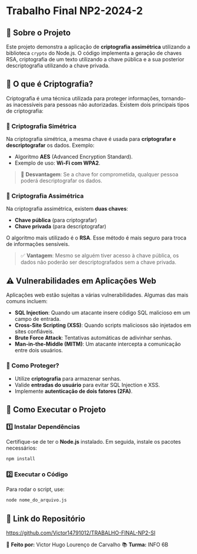 # Trabalho Final NP2-2024-2

## 📌 Sobre o Projeto
Este projeto demonstra a aplicação de **criptografia assimétrica** utilizando a biblioteca `crypto` do Node.js. O código implementa a geração de chaves RSA, criptografia de um texto utilizando a chave pública e a sua posterior descriptografia utilizando a chave privada.

## 🔑 O que é Criptografia?
Criptografia é uma técnica utilizada para proteger informações, tornando-as inacessíveis para pessoas não autorizadas. Existem dois principais tipos de criptografia:

### 🔹 Criptografia Simétrica
Na criptografia simétrica, a mesma chave é usada para **criptografar e descriptografar** os dados. Exemplo:
- Algoritmo **AES** (Advanced Encryption Standard).
- Exemplo de uso: **Wi-Fi com WPA2**.

> 🚨 **Desvantagem**: Se a chave for comprometida, qualquer pessoa poderá descriptografar os dados.

### 🔹 Criptografia Assimétrica
Na criptografia assimétrica, existem **duas chaves**:
- **Chave pública** (para criptografar)
- **Chave privada** (para descriptografar)

O algoritmo mais utilizado é o **RSA**. Esse método é mais seguro para troca de informações sensíveis.

> ✅ **Vantagem**: Mesmo se alguém tiver acesso à chave pública, os dados não poderão ser descriptografados sem a chave privada.

## ⚠️ Vulnerabilidades em Aplicações Web
Aplicações web estão sujeitas a várias vulnerabilidades. Algumas das mais comuns incluem:

- **SQL Injection**: Quando um atacante insere código SQL malicioso em um campo de entrada.
- **Cross-Site Scripting (XSS)**: Quando scripts maliciosos são injetados em sites confiáveis.
- **Brute Force Attack**: Tentativas automáticas de adivinhar senhas.
- **Man-in-the-Middle (MITM)**: Um atacante intercepta a comunicação entre dois usuários.

### 🔐 Como Proteger?
- Utilize **criptografia** para armazenar senhas.
- Valide **entradas do usuário** para evitar SQL Injection e XSS.
- Implemente **autenticação de dois fatores (2FA)**.

## 🚀 Como Executar o Projeto
### 1️⃣ Instalar Dependências
Certifique-se de ter o **Node.js** instalado. Em seguida, instale os pacotes necessários:
```sh
npm install
```

### 2️⃣ Executar o Código
Para rodar o script, use:
```sh
node nome_do_arquivo.js
```



## 📌 Link do Repositório
https://github.com/Victor14791012/TRABALHO-FINAL-NP2-SI

📢 **Feito por:** Victor Hugo Lourenço de Carvalho
📚 **Turma:** INFO 6B

